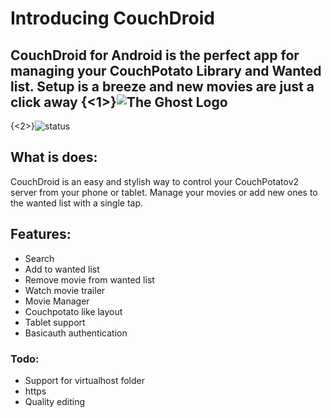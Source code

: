 # Introducing CouchDroid 
CouchDroid for Android is the perfect app for managing your CouchPotato Library and Wanted list. Setup is a breeze and new movies are just a click away
{<1>}![The Ghost Logo](http://www.metrafonic.com/wp-content/uploads/2013/12/Poster2.jpg)
---
{<2>}![status](https://travis-ci.org/metrafonic/CouchDroid.png)
## What is does:
CouchDroid is an easy and stylish way to control your CouchPotatov2 server from your phone or tablet. Manage your movies or add new ones to the wanted list with a single tap.
## Features:
- Search
- Add to wanted list
- Remove movie from wanted list
- Watch movie trailer
- Movie Manager
- Couchpotato like layout
- Tablet support
- Basicauth authentication
### Todo:
- Support for virtualhost folder
- https
- Quality editing
